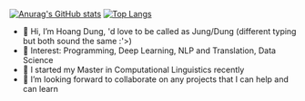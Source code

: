 [![Anurag's GitHub stats](https://github-readme-stats.vercel.app/api?username=jasmine95dn&count_private=true&show_icons=true&hide=prs,contribs&theme=buefy&include_all_commits=true&show_owner=true)](https://github.com/anuraghazra/github-readme-stats)
[![Top Langs](https://github-readme-stats.vercel.app/api/top-langs/?username=jasmine95dn&layout=compact)](https://github.com/anuraghazra/github-readme-stats)

- 👋 Hi, I’m Hoang Dung, 'd love to be called as Jung/Dung (different typing but both sound the same :'>)
- 👀 Interest: Programming, Deep Learning, NLP and Translation, Data Science
- 🌱 I started my Master in Computational Linguistics recently
- 💞️ I’m looking forward to collaborate on any projects that I can help and can learn


<!---
jasmine95dn/jasmine95dn is a ✨ special ✨ repository because its `README.md` (this file) appears on your GitHub profile.
You can click the Preview link to take a look at your changes.
--->

<!---
<a href="https://github.com/anuraghazra/github-readme-stats">
  <img align="center" src="https://github-readme-stats.vercel.app/api/pin/?username=anuraghazra&repo=github-readme-stats" />
</a>
<a href="https://github.com/anuraghazra/convoychat">
  <img align="center" src="https://github-readme-stats.vercel.app/api/pin/?username=anuraghazra&repo=convoychat" />
</a>
--->
